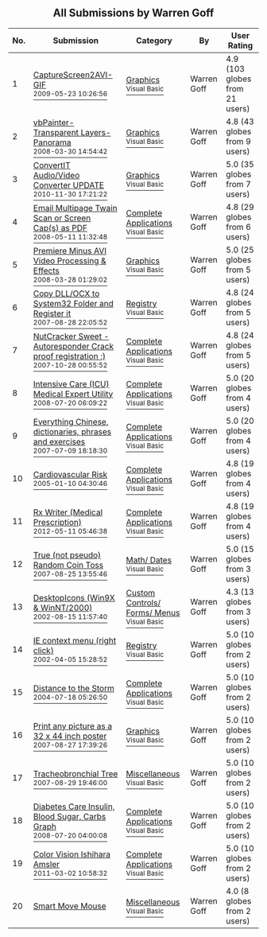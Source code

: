 ﻿<div align="center">

## All Submissions by Warren Goff

</div>

No.  | Submission | Category | By   | User Rating
---- | ---------- | -------- | ---- | -----------
1 | [CaptureScreen2AVI\-GIF<br /><sup>2009-05-23 10:26:56</sup>](https://github.com/Planet-Source-Code/warren-goff-capturescreen2avi-gif__1-61619) | [Graphics<br /><sup>Visual Basic</sup>](../ByCategory/graphics__1-46.md) | Warren Goff | 4.9 (103 globes from 21 users)
2 | [vbPainter\-Transparent Layers\-Panorama<br /><sup>2008-03-30 14:54:42</sup>](https://github.com/Planet-Source-Code/warren-goff-vbpainter-transparent-layers-panorama__1-68963) | [Graphics<br /><sup>Visual Basic</sup>](../ByCategory/graphics__1-46.md) | Warren Goff | 4.8 (43 globes from 9 users)
3 | [ConvertIT Audio/Video Converter UPDATE<br /><sup>2010-11-30 17:21:22</sup>](https://github.com/Planet-Source-Code/warren-goff-convertit-audio-video-converter-update__1-73615) | [Graphics<br /><sup>Visual Basic</sup>](../ByCategory/graphics__1-46.md) | Warren Goff | 5.0 (35 globes from 7 users)
4 | [Email Multipage Twain Scan or Screen Cap\(s\) as PDF<br /><sup>2008-05-11 11:32:48</sup>](https://github.com/Planet-Source-Code/warren-goff-email-multipage-twain-scan-or-screen-cap-s-as-pdf__1-70491) | [Complete Applications<br /><sup>Visual Basic</sup>](../ByCategory/complete-applications__1-27.md) | Warren Goff | 4.8 (29 globes from 6 users)
5 | [Premiere Minus AVI Video Processing &amp; Effects<br /><sup>2008-03-28 01:29:02</sup>](https://github.com/Planet-Source-Code/warren-goff-premiere-minus-avi-video-processing-amp-effects__1-68993) | [Graphics<br /><sup>Visual Basic</sup>](../ByCategory/graphics__1-46.md) | Warren Goff | 5.0 (25 globes from 5 users)
6 | [Copy DLL/OCX to System32 Folder and Register it<br /><sup>2007-08-28 22:05:52</sup>](https://github.com/Planet-Source-Code/warren-goff-copy-dll-ocx-to-system32-folder-and-register-it__1-69031) | [Registry<br /><sup>Visual Basic</sup>](../ByCategory/registry__1-36.md) | Warren Goff | 4.8 (24 globes from 5 users)
7 | [NutCracker Sweet \- Autoresponder Crack proof registration ;\)<br /><sup>2007-10-28 00:55:52</sup>](https://github.com/Planet-Source-Code/warren-goff-nutcracker-sweet-autoresponder-crack-proof-registration__1-69340) | [Complete Applications<br /><sup>Visual Basic</sup>](../ByCategory/complete-applications__1-27.md) | Warren Goff | 4.8 (24 globes from 5 users)
8 | [Intensive Care \(ICU\) Medical Expert Utility<br /><sup>2008-07-20 06:09:22</sup>](https://github.com/Planet-Source-Code/warren-goff-intensive-care-icu-medical-expert-utility__1-68966) | [Complete Applications<br /><sup>Visual Basic</sup>](../ByCategory/complete-applications__1-27.md) | Warren Goff | 5.0 (20 globes from 4 users)
9 | [Everything Chinese, dictionaries, phrases and exercises<br /><sup>2007-07-09 18:18:30</sup>](https://github.com/Planet-Source-Code/warren-goff-everything-chinese-dictionaries-phrases-and-exercises__1-68970) | [Complete Applications<br /><sup>Visual Basic</sup>](../ByCategory/complete-applications__1-27.md) | Warren Goff | 5.0 (20 globes from 4 users)
10 | [Cardiovascular Risk<br /><sup>2005-01-10 04:30:46</sup>](https://github.com/Planet-Source-Code/warren-goff-cardiovascular-risk__1-58211) | [Complete Applications<br /><sup>Visual Basic</sup>](../ByCategory/complete-applications__1-27.md) | Warren Goff | 4.8 (19 globes from 4 users)
11 | [Rx Writer \(Medical Prescription\)<br /><sup>2012-05-11 05:46:38</sup>](https://github.com/Planet-Source-Code/warren-goff-rx-writer-medical-prescription__1-74357) | [Complete Applications<br /><sup>Visual Basic</sup>](../ByCategory/complete-applications__1-27.md) | Warren Goff | 4.8 (19 globes from 4 users)
12 | [True \(not pseudo\) Random Coin Toss<br /><sup>2007-08-25 13:55:46</sup>](https://github.com/Planet-Source-Code/warren-goff-true-not-pseudo-random-coin-toss__1-69188) | [Math/ Dates<br /><sup>Visual Basic</sup>](../ByCategory/math-dates__1-37.md) | Warren Goff | 5.0 (15 globes from 3 users)
13 | [DesktopIcons \(Win9X & WinNT/2000\)<br /><sup>2002-08-15 11:57:40</sup>](https://github.com/Planet-Source-Code/warren-goff-desktopicons-win9x-winnt-2000__1-37976) | [Custom Controls/ Forms/  Menus<br /><sup>Visual Basic</sup>](../ByCategory/custom-controls-forms-menus__1-4.md) | Warren Goff | 4.3 (13 globes from 3 users)
14 | [IE context menu \(right click\)<br /><sup>2002-04-05 15:28:52</sup>](https://github.com/Planet-Source-Code/warren-goff-ie-context-menu-right-click__1-40460) | [Registry<br /><sup>Visual Basic</sup>](../ByCategory/registry__1-36.md) | Warren Goff | 5.0 (10 globes from 2 users)
15 | [Distance to the Storm<br /><sup>2004-07-18 05:26:50</sup>](https://github.com/Planet-Source-Code/warren-goff-distance-to-the-storm__1-55002) | [Complete Applications<br /><sup>Visual Basic</sup>](../ByCategory/complete-applications__1-27.md) | Warren Goff | 5.0 (10 globes from 2 users)
16 | [Print any picture as a 32 x 44 inch poster<br /><sup>2007-08-27 17:39:26</sup>](https://github.com/Planet-Source-Code/warren-goff-print-any-picture-as-a-32-x-44-inch-poster__1-69216) | [Graphics<br /><sup>Visual Basic</sup>](../ByCategory/graphics__1-46.md) | Warren Goff | 5.0 (10 globes from 2 users)
17 | [Tracheobronchial Tree<br /><sup>2007-08-29 19:46:00</sup>](https://github.com/Planet-Source-Code/warren-goff-tracheobronchial-tree__1-69224) | [Miscellaneous<br /><sup>Visual Basic</sup>](../ByCategory/miscellaneous__1-1.md) | Warren Goff | 5.0 (10 globes from 2 users)
18 | [Diabetes Care Insulin, Blood Sugar, Carbs Graph<br /><sup>2008-07-20 04:00:08</sup>](https://github.com/Planet-Source-Code/warren-goff-diabetes-care-insulin-blood-sugar-carbs-graph__1-70823) | [Complete Applications<br /><sup>Visual Basic</sup>](../ByCategory/complete-applications__1-27.md) | Warren Goff | 5.0 (10 globes from 2 users)
19 | [Color Vision Ishihara Amsler<br /><sup>2011-03-02 10:58:32</sup>](https://github.com/Planet-Source-Code/warren-goff-color-vision-ishihara-amsler__1-73768) | [Complete Applications<br /><sup>Visual Basic</sup>](../ByCategory/complete-applications__1-27.md) | Warren Goff | 5.0 (10 globes from 2 users)
20 | [Smart Move Mouse<br />](https://github.com/Planet-Source-Code/warren-goff-smart-move-mouse__1-62865) | [Miscellaneous<br /><sup>Visual Basic</sup>](../ByCategory/miscellaneous__1-1.md) | Warren Goff | 4.0 (8 globes from 2 users)

